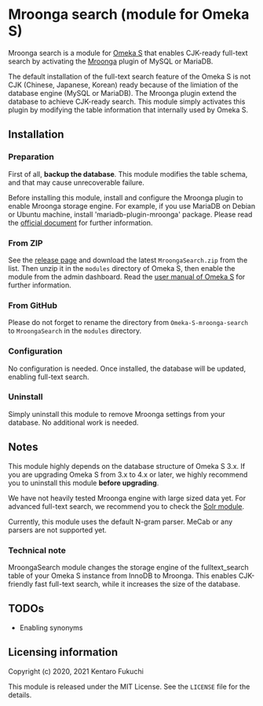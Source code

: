 Mroonga search (module for Omeka S)
===================================

Mroonga search is a module for [Omeka S](https://omeka.org/s/) that enables
CJK-ready full-text search by activating the [Mroonga](https://mroonga.org/)
plugin of MySQL or MariaDB.

The default installation of the full-text search feature of the Omeka S is not
CJK (Chinese, Japanese, Korean) ready because of the limiation of the database
engine (MySQL or MariaDB). The Mroonga plugin extend the database to achieve
CJK-ready search. This module simply activates this plugin by modifying the
table information that internally used by Omeka S.


Installation
------------

### Preparation

First of all, **backup the database**. This module modifies the table schema,
and that may cause unrecoverable failure.

Before installing this module, install and configure the Mroonga plugin to
enable Mroonga storage engine. For example, if you use MariaDB on Debian or
Ubuntu machine, install 'mariadb-plugin-mroonga' package. Please read the
[official document](https://mroonga.org/docs/install.html) for further
information.

### From ZIP

See the [release page](https://github.com/fukuchi/Omeka-S-module-mroonga-search/releases)
and download the latest `MroongaSearch.zip` from the list. Then unzip it in the
`modules` directory of Omeka S, then enable the module from the admin
dashboard. Read the
[user manual of Omeka S](https://omeka.org/s/docs/user-manual/modules/)
for further information.

### From GitHub

Please do not forget to rename the directory from `Omeka-S-mroonga-search` to
`MroongaSearch` in the `modules` directory.

### Configuration

No configuration is needed. Once installed, the database will be updated,
enabling full-text search.

### Uninstall

Simply uninstall this module to remove Mroonga settings from your database.
No additional work is needed.


Notes
-----

This module highly depends on the database structure of Omeka S 3.x. If you are
upgrading Omeka S from 3.x to 4.x or later, we highly recommend you to
uninstall this module **before upgrading**.

We have not heavily tested Mroonga engine with large sized data yet. For
advanced full-text search, we recommend you to check the
[Solr module](https://omeka.org/s/modules/Solr/).

Currently, this module uses the default N-gram parser. MeCab or any parsers are not supported yet.

### Technical note

MroongaSearch module changes the storage engine of the fulltext\_search table of your Omeka S instance from InnoDB to Mroonga. This enables CJK-friendly fast full-text search, while it increases the size of the database.


TODOs
-----

* Enabling synonyms


Licensing information
---------------------

Copyright (c) 2020, 2021 Kentaro Fukuchi

This module is released under the MIT License. See the `LICENSE` file for the
details.
